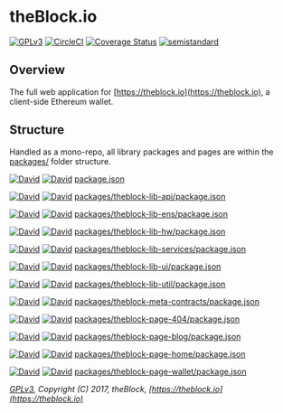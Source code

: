 # theBlock.io

[![GPLv3](https://img.shields.io/badge/license-GPL%20v3-green.svg)](https://www.gnu.org/licenses/gpl-3.0.en.html)
[![CircleCI](https://circleci.com/gh/theblock/theblock.github.io/status.svg?style=shield)](https://circleci.com/gh/theblock/theblock.github.io)
[![Coverage Status](https://coveralls.io/repos/github/theblock/theblock.github.io/badge.svg?branch=master)](https://coveralls.io/github/theblock/theblock.github.io?branch=master)
[![semistandard](https://img.shields.io/badge/code%20style-semistandard-brightgreen.svg)](https://github.com/Flet/semistandard)

## Overview

The full web application for [https://theblock.io](https://theblock.io), a client-side Ethereum wallet.

## Structure

Handled as a mono-repo, all library packages and pages are within the [packages/](packages/) folder structure.

[![David](https://david-dm.org/theblock/theblock.github.io/status.svg)](https://david-dm.org/theblock/theblock.github.io) [![David](https://david-dm.org/theblock/theblock.github.io/dev-status.svg)](https://david-dm.org/theblock/theblock.github.io?type=dev) [package.json](package.json)

[![David](https://david-dm.org/theblock/theblock.github.io/status.svg?path=packages/theblock-lib-api)](https://david-dm.org/theblock/theblock.github.io?path=packages/theblock-lib-api) [![David](https://david-dm.org/theblock/theblock.github.io/dev-status.svg&path=packages/theblock-lib-api)](https://david-dm.org/theblock/theblock.github.io?type=dev&path=packages/theblock-lib-api) [packages/theblock-lib-api/package.json](packages/theblock-lib-api/package.json)

[![David](https://david-dm.org/theblock/theblock.github.io/status.svg?path=packages/theblock-lib-ens)](https://david-dm.org/theblock/theblock.github.io?path=packages/theblock-lib-ens) [![David](https://david-dm.org/theblock/theblock.github.io/dev-status.svg&path=packages/theblock-lib-ens)](https://david-dm.org/theblock/theblock.github.io?type=dev&path=packages/theblock-lib-ens) [packages/theblock-lib-ens/package.json](packages/theblock-lib-ens/package.json)

[![David](https://david-dm.org/theblock/theblock.github.io/status.svg?path=packages/theblock-lib-hw)](https://david-dm.org/theblock/theblock.github.io?path=packages/theblock-lib-hw) [![David](https://david-dm.org/theblock/theblock.github.io/dev-status.svg&path=packages/theblock-lib-hw)](https://david-dm.org/theblock/theblock.github.io?type=dev&path=packages/theblock-lib-hw) [packages/theblock-lib-hw/package.json](packages/theblock-lib-hw/package.json)

[![David](https://david-dm.org/theblock/theblock.github.io/status.svg?path=packages/theblock-lib-services)](https://david-dm.org/theblock/theblock.github.io?path=packages/theblock-lib-services) [![David](https://david-dm.org/theblock/theblock.github.io/dev-status.svg&path=packages/theblock-lib-services)](https://david-dm.org/theblock/theblock.github.io?type=dev&path=packages/theblock-lib-services) [packages/theblock-lib-services/package.json](packages/theblock-lib-services/package.json)

[![David](https://david-dm.org/theblock/theblock.github.io/status.svg?path=packages/theblock-lib-ui)](https://david-dm.org/theblock/theblock.github.io?path=packages/theblock-lib-ui) [![David](https://david-dm.org/theblock/theblock.github.io/dev-status.svg&path=packages/theblock-lib-ui)](https://david-dm.org/theblock/theblock.github.io?type=dev&path=packages/theblock-lib-ui) [packages/theblock-lib-ui/package.json](packages/theblock-lib-ui/package.json)

[![David](https://david-dm.org/theblock/theblock.github.io/status.svg?path=packages/theblock-lib-util)](https://david-dm.org/theblock/theblock.github.io?path=packages/theblock-lib-util) [![David](https://david-dm.org/theblock/theblock.github.io/dev-status.svg&path=packages/theblock-lib-util)](https://david-dm.org/theblock/theblock.github.io?type=dev&path=packages/theblock-lib-util) [packages/theblock-lib-util/package.json](packages/theblock-lib-util/package.json)

[![David](https://david-dm.org/theblock/theblock.github.io/status.svg?path=packages/theblock-meta-contracts)](https://david-dm.org/theblock/theblock.github.io?path=packages/theblock-meta-contracts) [![David](https://david-dm.org/theblock/theblock.github.io/dev-status.svg&path=packages/theblock-meta-contracts)](https://david-dm.org/theblock/theblock.github.io?type=dev&path=packages/theblock-meta-contracts) [packages/theblock-meta-contracts/package.json](packages/theblock-meta-contracts/package.json)

[![David](https://david-dm.org/theblock/theblock.github.io/status.svg?path=packages/theblock-page-404)](https://david-dm.org/theblock/theblock.github.io?path=packages/theblock-page-404) [![David](https://david-dm.org/theblock/theblock.github.io/dev-status.svg&path=packages/theblock-page-404)](https://david-dm.org/theblock/theblock.github.io?type=dev&path=packages/theblock-page-404) [packages/theblock-page-404/package.json](packages/theblock-page-404/package.json)

[![David](https://david-dm.org/theblock/theblock.github.io/status.svg?path=packages/theblock-page-blog)](https://david-dm.org/theblock/theblock.github.io?path=packages/theblock-page-blog) [![David](https://david-dm.org/theblock/theblock.github.io/dev-status.svg&path=packages/theblock-page-blog)](https://david-dm.org/theblock/theblock.github.io?type=dev&path=packages/theblock-page-blog) [packages/theblock-page-blog/package.json](packages/theblock-page-blog/package.json)

[![David](https://david-dm.org/theblock/theblock.github.io/status.svg?path=packages/theblock-page-home)](https://david-dm.org/theblock/theblock.github.io?path=packages/theblock-page-home) [![David](https://david-dm.org/theblock/theblock.github.io/dev-status.svg&path=packages/theblock-page-home)](https://david-dm.org/theblock/theblock.github.io?type=dev&path=packages/theblock-page-home) [packages/theblock-page-home/package.json](packages/theblock-page-home/package.json)

[![David](https://david-dm.org/theblock/theblock.github.io/status.svg?path=packages/theblock-page-wallet)](https://david-dm.org/theblock/theblock.github.io?path=packages/theblock-page-wallet) [![David](https://david-dm.org/theblock/theblock.github.io/dev-status.svg&path=packages/theblock-page-wallet)](https://david-dm.org/theblock/theblock.github.io?type=dev&path=packages/theblock-page-wallet) [packages/theblock-page-wallet/package.json](packages/theblock-page-wallet/package.json)

_[GPLv3](LICENSE), Copyright (C) 2017, theBlock, [https://theblock.io](https://theblock.io)_
